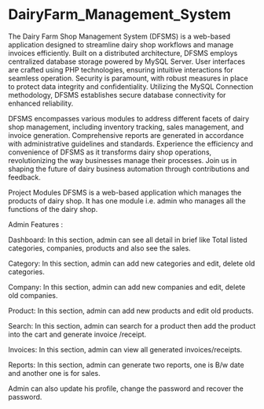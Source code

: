 # DairyFarm_Management_System

The Dairy Farm Shop Management System (DFSMS) is a web-based application designed to streamline dairy shop workflows and manage invoices efficiently. Built on a distributed architecture, DFSMS employs centralized database storage powered by MySQL Server. User interfaces are crafted using PHP technologies, ensuring intuitive interactions for seamless operation. Security is paramount, with robust measures in place to protect data integrity and confidentiality. Utilizing the MySQL Connection methodology, DFSMS establishes secure database connectivity for enhanced reliability.

DFSMS encompasses various modules to address different facets of dairy shop management, including inventory tracking, sales management, and invoice generation. Comprehensive reports are generated in accordance with administrative guidelines and standards. Experience the efficiency and convenience of DFSMS as it transforms dairy shop operations, revolutionizing the way businesses manage their processes. Join us in shaping the future of dairy business automation through contributions and feedback.

Project Modules
DFSMS is a web-based application which manages the products of dairy shop. It has one module i.e. admin who manages all the functions of the dairy shop.

Admin Features :

Dashboard: In this section, admin can see all detail in brief like Total listed categories, companies, products and also see the sales.

Category: In this section, admin can add new categories and edit, delete old categories.

Company: In this section, admin can add new companies and edit, delete old companies.

Product: In this section, admin can add new products and edit old products.

Search: In this section, admin can search for a product then add the product into the cart and generate invoice /receipt.

Invoices: In this section, admin can view all generated invoices/receipts.

Reports: In this section, admin can generate two reports, one is B/w date and another one is for sales.

Admin can also update his profile, change the password and recover the password.


